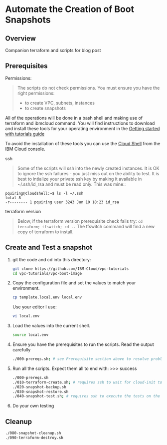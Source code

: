 # Automate the Creation of Boot Snapshots

## Overview

Companion terraform and scripts for blog post


## Prerequisites

Permissions:
> The scripts do not check permissions. You must ensure you have the right permissions:
> - to create VPC, subnets, instances
> - to create snapshots

All of the operations will be done in a bash shell and making use of terraform and ibmcloud command. You will find instructions to download and install these tools for your operating environment in the [Getting started with tutorials guide](https://cloud.ibm.com/docs/solution-tutorials?topic=solution-tutorials-tutorials)

To avoid the installation of these tools you can use the [Cloud Shell](https://cloud.ibm.com/shell) from the IBM Cloud console. 

ssh
> Some of the scripts will ssh into the newly created instances. It is OK to ignore the ssh failures - you just miss out on the ability to test.  It is best to intialize your private ssh key by making it available in ~/.ssh/id_rsa and must be read only.  This was mine::

```
pquiring@cloudshell:~$ ls -l ~/.ssh
total 8
-r-------- 1 pquiring user 3243 Jun 10 18:23 id_rsa
```

terraform version

> Below, if the terraform version prerequisite check fails try: `cd terraform; tfswitch; cd ..`
> The tfswitch command will find a new copy of terraform to install.


## Create and Test a snapshot
1. git the code and cd into this directory:

   ```sh
   git clone https://github.com/IBM-Cloud/vpc-tutorials
   cd vpc-tutorials/vpc-boot-image
   ```

1. Copy the configuration file and set the values to match your environment.

   ```sh
   cp template.local.env local.env
   ```
   Use your editor I use:
   ```sh
   vi local.env
   ```

1. Load the values into the current shell.

   ```sh
   source local.env
   ```

1. Ensure you have the prerequisites to run the scripts.  Read the output carefully

   ```sh
   ./000-prereqs.sh; # see Prerequisite section above to resolve problems
   ```
1. Run all the scripts.  Expect them all to end with: >>> success
   ```sh
   ./000-prereqs.sh
   ./010-terraform-create.sh; # requires ssh to wait for cloud-init to finish, otherwise wait for a while
   ./020-snapshot-backup.sh
   ./030-snapshot-restore.sh
   ./040-snapshot-test.sh; # requires ssh to execute the tests on the restored instance
   ```
2. Do your own testing

## Cleanup

   ```sh
   ./080-snapshot-cleanup.sh
   ./090-terraform-destroy.sh
   ```
